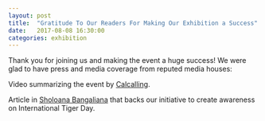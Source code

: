 ```yaml
---
layout: post
title:  "Gratitude To Our Readers For Making Our Exhibition a Success"
date:   2017-08-08 16:30:00
categories: exhibition
---
```


Thank you for joining us and making the event a huge success! We were glad to have press and media coverage from reputed media houses:

Video summarizing the event by [Calcalling](https://www.youtube.com/watch?v=EHrfh34fd6k).

Article in [Sholoana Bangaliana](http://sholoanabangaliana.in/blog/2017/08/02/photography-exhibition-on-international-tiger-day-organized-an-initiative-of-akhon-aranyak/) that backs our initiative to create awareness on International Tiger Day.

